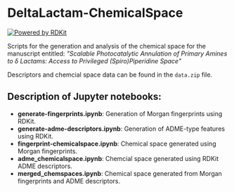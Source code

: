 # DeltaLactam-ChemicalSpace

[![Powered by RDKit](https://img.shields.io/badge/Powered%20by-RDKit-3838ff.svg?logo=data:image/png;base64,iVBORw0KGgoAAAANSUhEUgAAABAAAAAQBAMAAADt3eJSAAAABGdBTUEAALGPC/xhBQAAACBjSFJNAAB6JgAAgIQAAPoAAACA6AAAdTAAAOpgAAA6mAAAF3CculE8AAAAFVBMVEXc3NwUFP8UPP9kZP+MjP+0tP////9ZXZotAAAAAXRSTlMAQObYZgAAAAFiS0dEBmFmuH0AAAAHdElNRQfmAwsPGi+MyC9RAAAAQElEQVQI12NgQABGQUEBMENISUkRLKBsbGwEEhIyBgJFsICLC0iIUdnExcUZwnANQWfApKCK4doRBsKtQFgKAQC5Ww1JEHSEkAAAACV0RVh0ZGF0ZTpjcmVhdGUAMjAyMi0wMy0xMVQxNToyNjo0NyswMDowMDzr2J4AAAAldEVYdGRhdGU6bW9kaWZ5ADIwMjItMDMtMTFUMTU6MjY6NDcrMDA6MDBNtmAiAAAAAElFTkSuQmCC)](https://www.rdkit.org/)

Scripts for the generation and analysis of the chemical space for the manuscript entitled: _"Scalable Photocatalytic Annulation of Primary Amines to δ Lactams: Access to Privileged (Spiro)Piperidine Space"_

Descriptors and chemcial space data can be found in the `data.zip` file.

## Description of Jupyter notebooks:
- **generate-fingerprints.ipynb**: Generation of Morgan fingerprints using RDKit.
- **generate-adme-descriptors.ipynb**: Generation of ADME-type features using RDKit.
- **fingerprint-chemicalspace.ipynb**: Chemical space generated using Morgan fingerprints.
- **adme_chemicalspace.ipynb**: Chemcial space generated using RDKit ADME descriptors.
- **merged_chemspaces.ipynb**: Chemical space generated from Morgan fingerprints and ADME descriptors.